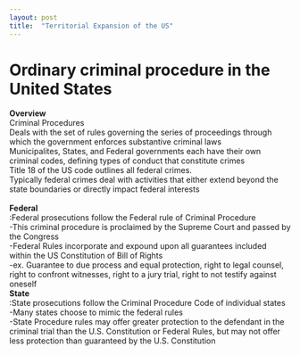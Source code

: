 ```yaml
---
layout: post
title:  "Territorial Expansion of the US"
---
```

# Ordinary criminal procedure in the United States 

**Overview**<br/>
Criminal Procedures <br/>
Deals with the set of rules governing the series of proceedings through which the government enforces substantive criminal laws <br/>
Municipalites, States, and Federal governments each have their own criminal codes, defining types of conduct that constitute crimes <br/>
Title 18 of the US code outlines all federal crimes. <br/>
Typically federal crimes deal with activities that either extend beyond the state boundaries or directly impact federal interests <br/>
<br/> 
**Federal** <br/>
:Federal prosecutions follow the Federal rule of Criminal Procedure <br/>
-This criminal procedure is proclaimed by the Supreme Court and passed by the Congress <br/>
-Federal Rules incorporate and expound upon all guarantees included within the US Constitution of Bill of Rights <br/>
-ex. Guarantee to due process and equal protection, right to legal counsel, right to confront witnesses, right to a jury trial, right to not testify against oneself <br/>
**State** <br/>
:State prosecutions follow the Criminal Procedure Code of individual states <br/>
-Many states choose to mimic the federal rules <br/>
-State Procedure rules may offer greater protection to the defendant in the criminal trial than the U.S. Constitution or Federal Rules, but may not offer less protection than guaranteed by the U.S. Constitution <br/>
